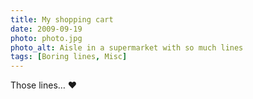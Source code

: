 ```yaml
---
title: My shopping cart
date: 2009-09-19
photo: photo.jpg
photo_alt: Aisle in a supermarket with so much lines
tags: [Boring lines, Misc]
---
```


Those lines… ❤️
